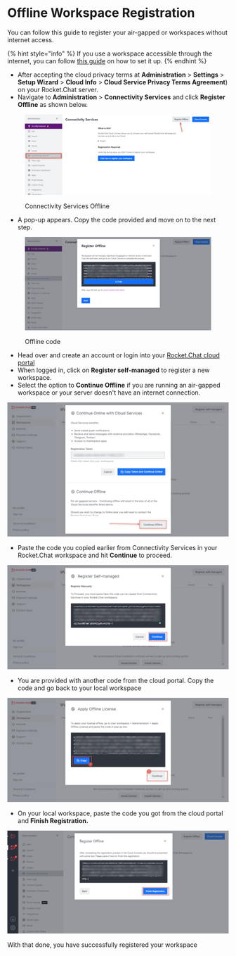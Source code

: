 # Offline Workspace Registration

You can follow this guide to register your air-gapped or workspaces without internet access.

{% hint style="info" %}
If you use a workspace accessible through the internet, you can follow [this guide](https://docs.rocket.chat/guides/administration/admin-panel/connectivity-services#registration-steps) on how to set it up.
{% endhint %}

* After accepting the cloud privacy terms at **Administration** > **Settings** > **Setup Wizard** > **Cloud Info** > **Cloud Service Privacy Terms Agreement**) on your Rocket.Chat server.
* Navigate to **Administration** > **Connectivity Services** and click **Register Offline** as shown below.

<figure><img src="../../../../.gitbook/assets/Connectivity Services Offline.png" alt=""><figcaption><p>Connectivity Services Offline</p></figcaption></figure>

* A pop-up appears. Copy the code provided and move on to the next step.

<figure><img src="../../../../.gitbook/assets/Offline code.png" alt=""><figcaption><p>Offline code</p></figcaption></figure>

* Head over and create an account or login into your [Rocket.Chat cloud portal](https://cloud.rocket.chat)
* When logged in, click on **Register self-managed** to register a new workspace.
* Select the option to **Continue Offline** if you are running an air-gapped workspace or your server doesn't have an internet connection.

![](<../../../../.gitbook/assets/image (693) (1) (1).png>)

* Paste the code you copied earlier from Connectivity Services in your Rocket.Chat workspace and hit **Continue** to proceed.

![](<../../../../.gitbook/assets/image (662) (1).png>)

* You are provided with another code from the cloud portal. Copy the code and go back to your local workspace

![](<../../../../.gitbook/assets/image (668) (2).png>)

* On your local workspace, paste the code you got from the cloud portal and **Finish Registration.**

![](<../../../../.gitbook/assets/image (686) (1).png>)

With that done, you have successfully registered your workspace

